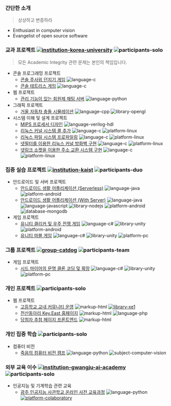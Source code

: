 ### 간단한 소개

> 상상하고 변증하라

  * Enthusiast in computer vision
  * Evangelist of open source software

### 교과 프로젝트 [![institution-korea-university][korea-university-image]][korea-university-cs-url] ![participants-solo][participants-solo]

> 모든 Academic Integrity 관련 문제는 본인의 책임입니다.

  * 콘솔 프로그래밍 프로젝트
    * [콘솔 주사위 던지기 게임](https://github.com/nestiank/console-dice-game) ![language-c][language-c]
    * [콘솔 테트리스 게임](https://github.com/nestiank/console-tetris-game) ![language-c][language-c]
  * 웹 프로젝트
    * [관리 기능이 있는 회원제 채팅 서버](https://github.com/nestiank/python-chat-server) ![language-python][language-python]
  * 그래픽 프로젝트
    * [거울 자동차 충돌 시뮬레이션](https://github.com/nestiank/opengl-mirror-car-accident) ![language-cpp][language-cpp] ![library-opengl][library-opengl]
  * 시스템 이해 및 설계 프로젝트
    * [MIPS 프로세서 디자인](https://github.com/nestiank/mips-processor-design) ![language-verilog-hdl][language-verilog-hdl]
    * [리눅스 커널 시스템 콜 추가](https://github.com/nestiank/linux-kernel-system-call-addition) ![language-c][language-c] ![platform-linux][platform-linux]
    * [리눅스 파일 시스템 프로파일링](https://github.com/nestiank/linux-file-system-profiling) ![language-c][language-c] ![platform-linux][platform-linux]
    * [넷필터를 이용한 리눅스 커널 방화벽 구현](https://github.com/nestiank/linux-kernel-netfilter-firewall) ![language-c][language-c] ![platform-linux][platform-linux]
    * [넷링크 소켓을 이용한 주소 교환 시스템 구현](https://github.com/nestiank/netlink-socket-exchange-server) ![language-c][language-c] ![platform-linux][platform-linux]

### 집중 실습 프로젝트 [![institution-kaist][kaist-image]][kaist-cs-url] ![participants-duo][participants-duo]

  * 안드로이드 및 서버 프로젝트
    * [안드로이드 생활 어플리케이션 (Serverless)](https://github.com/nestiank/madcamp-android-serverless) ![language-java][language-java] ![platform-android][platform-android]
    * [안드로이드 생활 어플리케이션 (With Server)](https://github.com/nestiank/madcamp-android-server-sync) ![language-java][language-java] ![language-javascript][language-javascript] ![library-nodejs][library-nodejs] ![platform-android][platform-android] ![database-mongodb][database-mongodb]
  * 게임 프로젝트
    * [유니티 클리커 및 우주 전쟁 게임](https://github.com/nestiank/madcamp-clicker-galaga-game) ![language-c#][language-c#] ![library-unity][library-unity] ![platform-android][platform-android]
    * [유니티 마블 게임](https://github.com/nestiank/madcamp-marble-board-game) ![language-c#][language-c#] ![library-unity][library-unity] ![platform-pc][platform-pc]

### 그룹 프로젝트 [![group-catdog][catdog-image]][catdog-url] ![participants-team][participants-team]

  * 게임 프로젝트
    * [시드 마이어의 문명 클론 코딩 및 확장](https://github.com/nestiank/extended-civilization-refactoring) ![language-c#][language-c#] ![library-unity][library-unity] ![platform-pc][platform-pc]

### 개인 프로젝트 ![participants-solo][participants-solo]

  * 웹 프로젝트
    * [고등학교 교내 커뮤니티 운영](https://github.com/nestiank/community-cshians) ![markup-html][markup-html] [![library-xe1][library-xe1]][library-xe1-url]
    * [전산동아리 Key.East 홈페이지](https://github.com/nestiank/circle-keyeast-webpage) ![markup-html][markup-html] ![language-php][language-php]
    * [당첨자 추첨 페이지 프론트엔드](https://github.com/nestiank/kubl-raffle-event-webpage) ![markup-html][markup-html]

### 개인 집중 학습 ![participants-solo][participants-solo]

  * 컴퓨터 비전
    * [죽음의 컴퓨터 비전 캠프](https://github.com/nestiank/deadly-computer-vision-camp) ![language-python][language-python] ![subject-computer-vision][subject-computer-vision]

### 외부 교육 이수 [![institution-gwangju-ai-academy][gwangju-image]][gwangju-url] ![participants-solo][participants-solo]

  * 인공지능 및 기계학습 관련 교육
    * [광주 인공지능 사관학교 온라인 사전 교육과정](https://github.com/nestiank/gwangju-ai-academy-pre-course) ![language-python][language-python] [![platform-colaboratory][platform-colaboratory]][platform-colaboratory-url]

<!-- Image definitions: Institutions and Groups -->
[korea-university-image]: https://img.shields.io/badge/Institution-Korea%20University-red
[korea-university-cs-url]: http://cs.korea.ac.kr
[kaist-image]: https://img.shields.io/badge/Institution-KAIST-blue
[kaist-cs-url]: https://cs.kaist.ac.kr
[gwangju-image]: https://img.shields.io/badge/Institution-Gwangju%20AI%20Academy-ff8500
[gwangju-url]: http://ai.gitct.kr
[catdog-image]: https://img.shields.io/badge/Group-CAT&DOG-red
[catdog-url]: https://catdog.korea.ac.kr

<!-- Image definitions: Languages and Libraries -->
[language-c]: https://img.shields.io/badge/Language-C-orange
[language-cpp]: https://img.shields.io/badge/Language-C%2B%2B-orange
[language-python]: https://img.shields.io/badge/Language-Python-orange
[language-java]: https://img.shields.io/badge/Language-Java-orange
[language-javascript]: https://img.shields.io/badge/Language-JavaScript-orange
[language-c#]: https://img.shields.io/badge/Language-C%23-orange
[language-verilog-hdl]: https://img.shields.io/badge/Language-Verilog%20HDL-orange
[language-php]: https://img.shields.io/badge/Language-PHP-orange
[library-opengl]: https://img.shields.io/badge/Library-OpenGL-green
[library-nodejs]: https://img.shields.io/badge/Library-Node.js-green
[library-unity]: https://img.shields.io/badge/Library-Unity-green
[library-xe1]: https://img.shields.io/badge/Library-XpressEngine%201.8-green
[library-xe1-url]: https://xe1.xpressengine.com

<!-- Image definitions: Platforms and Databases -->
[platform-android]: https://img.shields.io/badge/Platform-Android-yellowgreen
[platform-pc]: https://img.shields.io/badge/Platform-PC-yellowgreen
[platform-linux]: https://img.shields.io/badge/Platform-Linux-yellowgreen
[platform-colaboratory]: https://img.shields.io/badge/Platform-Colaboratory-yellowgreen
[platform-colaboratory-url]: https://colab.research.google.com
[database-mongodb]: https://img.shields.io/badge/Database-mongoDB-00cccc

<!-- Image definitions: Ohter Informations -->
[markup-html]: https://img.shields.io/badge/Markup-HTML-orange
[subject-computer-vision]: https://img.shields.io/badge/Subject-Computer%20Vision-198c19
[participants-solo]: https://img.shields.io/badge/Participants-Solo%20Project-7aa3cc
[participants-duo]: https://img.shields.io/badge/Participants-Duo%20Project-7aa3cc
[participants-team]: https://img.shields.io/badge/Participants-Team%20Project-7aa3cc
